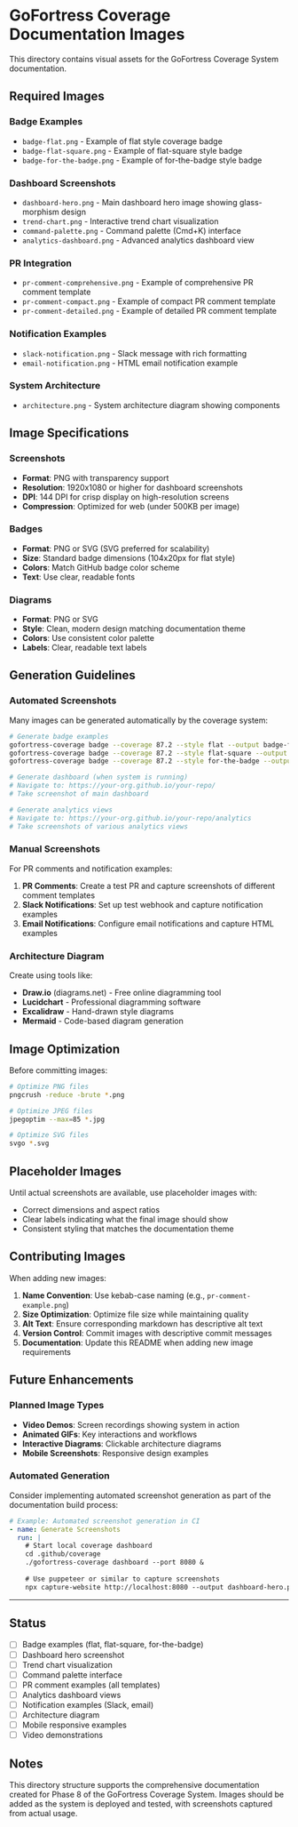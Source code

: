 # GoFortress Coverage Documentation Images

This directory contains visual assets for the GoFortress Coverage System documentation.

## Required Images

### Badge Examples
- `badge-flat.png` - Example of flat style coverage badge
- `badge-flat-square.png` - Example of flat-square style badge  
- `badge-for-the-badge.png` - Example of for-the-badge style badge

### Dashboard Screenshots
- `dashboard-hero.png` - Main dashboard hero image showing glass-morphism design
- `trend-chart.png` - Interactive trend chart visualization
- `command-palette.png` - Command palette (Cmd+K) interface
- `analytics-dashboard.png` - Advanced analytics dashboard view

### PR Integration
- `pr-comment-comprehensive.png` - Example of comprehensive PR comment template
- `pr-comment-compact.png` - Example of compact PR comment template
- `pr-comment-detailed.png` - Example of detailed PR comment template

### Notification Examples
- `slack-notification.png` - Slack message with rich formatting
- `email-notification.png` - HTML email notification example

### System Architecture
- `architecture.png` - System architecture diagram showing components

## Image Specifications

### Screenshots
- **Format**: PNG with transparency support
- **Resolution**: 1920x1080 or higher for dashboard screenshots
- **DPI**: 144 DPI for crisp display on high-resolution screens
- **Compression**: Optimized for web (under 500KB per image)

### Badges
- **Format**: PNG or SVG (SVG preferred for scalability)
- **Size**: Standard badge dimensions (104x20px for flat style)
- **Colors**: Match GitHub badge color scheme
- **Text**: Use clear, readable fonts

### Diagrams
- **Format**: PNG or SVG
- **Style**: Clean, modern design matching documentation theme
- **Colors**: Use consistent color palette
- **Labels**: Clear, readable text labels

## Generation Guidelines

### Automated Screenshots
Many images can be generated automatically by the coverage system:

```bash
# Generate badge examples
gofortress-coverage badge --coverage 87.2 --style flat --output badge-flat.svg
gofortress-coverage badge --coverage 87.2 --style flat-square --output badge-flat-square.svg
gofortress-coverage badge --coverage 87.2 --style for-the-badge --output badge-for-the-badge.svg

# Generate dashboard (when system is running)
# Navigate to: https://your-org.github.io/your-repo/
# Take screenshot of main dashboard

# Generate analytics views
# Navigate to: https://your-org.github.io/your-repo/analytics
# Take screenshots of various analytics views
```

### Manual Screenshots
For PR comments and notification examples:

1. **PR Comments**: Create a test PR and capture screenshots of different comment templates
2. **Slack Notifications**: Set up test webhook and capture notification examples  
3. **Email Notifications**: Configure email notifications and capture HTML examples

### Architecture Diagram
Create using tools like:
- **Draw.io** (diagrams.net) - Free online diagramming tool
- **Lucidchart** - Professional diagramming software
- **Excalidraw** - Hand-drawn style diagrams
- **Mermaid** - Code-based diagram generation

## Image Optimization

Before committing images:

```bash
# Optimize PNG files
pngcrush -reduce -brute *.png

# Optimize JPEG files  
jpegoptim --max=85 *.jpg

# Optimize SVG files
svgo *.svg
```

## Placeholder Images

Until actual screenshots are available, use placeholder images with:
- Correct dimensions and aspect ratios
- Clear labels indicating what the final image should show
- Consistent styling that matches the documentation theme

## Contributing Images

When adding new images:

1. **Name Convention**: Use kebab-case naming (e.g., `pr-comment-example.png`)
2. **Size Optimization**: Optimize file size while maintaining quality
3. **Alt Text**: Ensure corresponding markdown has descriptive alt text
4. **Version Control**: Commit images with descriptive commit messages
5. **Documentation**: Update this README when adding new image requirements

## Future Enhancements

### Planned Image Types
- **Video Demos**: Screen recordings showing system in action
- **Animated GIFs**: Key interactions and workflows
- **Interactive Diagrams**: Clickable architecture diagrams
- **Mobile Screenshots**: Responsive design examples

### Automated Generation
Consider implementing automated screenshot generation as part of the documentation build process:

```yaml
# Example: Automated screenshot generation in CI
- name: Generate Screenshots
  run: |
    # Start local coverage dashboard
    cd .github/coverage
    ./gofortress-coverage dashboard --port 8080 &
    
    # Use puppeteer or similar to capture screenshots
    npx capture-website http://localhost:8080 --output dashboard-hero.png
```

---

## Status

- [ ] Badge examples (flat, flat-square, for-the-badge)
- [ ] Dashboard hero screenshot
- [ ] Trend chart visualization
- [ ] Command palette interface
- [ ] PR comment examples (all templates)
- [ ] Analytics dashboard views
- [ ] Notification examples (Slack, email)
- [ ] Architecture diagram
- [ ] Mobile responsive examples
- [ ] Video demonstrations

## Notes

This directory structure supports the comprehensive documentation created for Phase 8 of the GoFortress Coverage System. Images should be added as the system is deployed and tested, with screenshots captured from actual usage.
